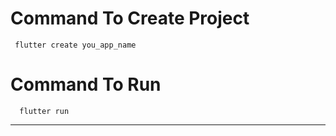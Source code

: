 # Command To Create Project
     flutter create you_app_name
# Command To Run
      flutter run
----------------------------------------------
